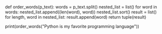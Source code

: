
def order_words(p_text):
    words = p_text.split()
    nested_list = list()
    for word in words:
        nested_list.append((len(word), word))
    nested_list.sort()
    result = list()
    for length, word in nested_list:
        result.append(word)
    return tuple(result)

print(order_words("Python is my favorite programming language"))